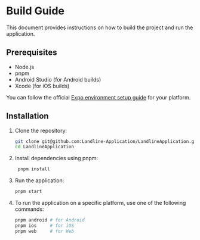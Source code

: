 # Build Guide

This document provides instructions on how to build the project and run the application.

## Prerequisites

- Node.js
- pnpm
- Android Studio (for Android builds)
- Xcode (for iOS builds)

You can follow the official [Expo environment setup guide](https://docs.expo.dev/get-started/set-up-your-environment/?platform=android&device=simulated&mode=development-build&buildEnv=local) for your platform.

## Installation

1. Clone the repository:

   ```bash
   git clone git@github.com:Landline-Application/LandlineApplication.git
   cd LandlineApplication
   ```

2. Install dependencies using pnpm:

   ```bash
    pnpm install
   ```

3. Run the application:

   ```bash
   pnpm start
   ```

4. To run the application on a specific platform, use one of the following commands:

   ```bash
   pnpm android # for Android
   pnpm ios     # for iOS
   pnpm web     # for Web
   ```
